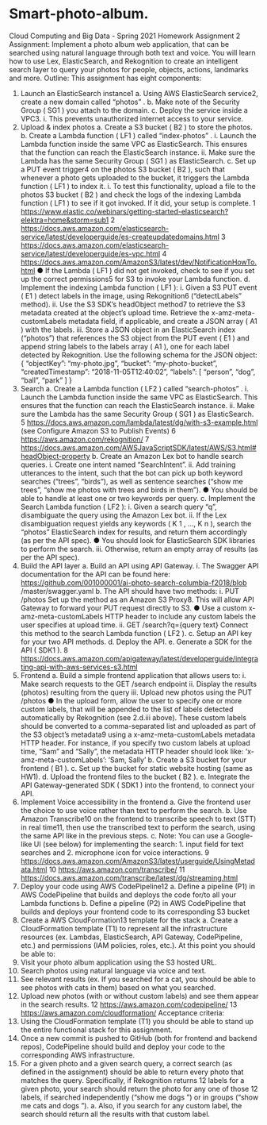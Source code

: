 # Smart-photo-album. 

Cloud Computing and Big Data - Spring 2021
Homework Assignment 2
Assignment:
Implement a photo album web application, that can be searched using natural language
through both text and voice. You will learn how to use Lex, ElasticSearch, and
Rekognition to create an intelligent search layer to query your photos for people,
objects, actions, landmarks and more.
Outline:
This assignment has eight components:
1. Launch an ElasticSearch instance1
a. Using AWS ElasticSearch service2, create a new domain called “photos” .
b. Make note of the Security Group ( SG1 ) you attach to the domain.
c. Deploy the service inside a VPC3.
i. This prevents unauthorized internet access to your service.
2. Upload & index photos
a. Create a S3 bucket ( B2 ) to store the photos.
b. Create a Lambda function ( LF1 ) called “index-photos” .
i. Launch the Lambda function inside the same VPC as
ElasticSearch. This ensures that the function can reach the
ElasticSearch instance.
ii. Make sure the Lambda has the same Security Group ( SG1 ) as
ElasticSearch.
c. Set up a PUT event trigger4 on the photos S3 bucket ( B2 ), such that
whenever a photo gets uploaded to the bucket, it triggers the Lambda
function ( LF1 ) to index it.
i. To test this functionality, upload a file to the photos S3 bucket ( B2 )
and check the logs of the indexing Lambda function ( LF1 ) to see if
it got invoked. If it did, your setup is complete.
1 https://www.elastic.co/webinars/getting-started-elasticsearch?elektra=home&storm=sub1
2 https://docs.aws.amazon.com/elasticsearch-service/latest/developerguide/es-createupdatedomains.html
3 https://docs.aws.amazon.com/elasticsearch-service/latest/developerguide/es-vpc.html
4 https://docs.aws.amazon.com/AmazonS3/latest/dev/NotificationHowTo.html
● If the Lambda ( LF1 ) did not get invoked, check to see if you
set up the correct permissions5 for S3 to invoke your
Lambda function.
d. Implement the indexing Lambda function ( LF1 ):
i. Given a S3 PUT event ( E1 ) detect labels in the image, using
Rekognition6 (“detectLabels” method).
ii. Use the S3 SDK’s headObject method7 to retrieve the S3 metadata
created at the object’s upload time. Retrieve the
x-amz-meta-customLabels metadata field, if applicable, and
create a JSON array ( A1 ) with the labels.
iii. Store a JSON object in an ElasticSearch index (“photos”) that
references the S3 object from the PUT event ( E1 ) and append
string labels to the labels array ( A1 ), one for each label detected by
Rekognition.
Use the following schema for the JSON object:
{
“objectKey”: “my-photo.jpg”,
“bucket”: “my-photo-bucket”,
“createdTimestamp”: “2018-11-05T12:40:02”,
“labels”: [
“person”,
“dog”,
“ball”,
“park”
]
}
3. Search
a. Create a Lambda function ( LF2 ) called “search-photos” .
i. Launch the Lambda function inside the same VPC as
ElasticSearch. This ensures that the function can reach the
ElasticSearch instance.
ii. Make sure the Lambda has the same Security Group ( SG1 ) as
ElasticSearch.
5 https://docs.aws.amazon.com/lambda/latest/dg/with-s3-example.html (see Configure Amazon S3 to
Publish Events)
6 https://aws.amazon.com/rekognition/
7 https://docs.aws.amazon.com/AWSJavaScriptSDK/latest/AWS/S3.html#headObject-property
b. Create an Amazon Lex bot to handle search queries.
i. Create one intent named “SearchIntent”.
ii. Add training utterances to the intent, such that the bot can pick up
both keyword searches (“trees”, “birds”), as well as sentence
searches (“show me trees”, “show me photos with trees and birds
in them”).
● You should be able to handle at least one or two keywords
per query.
c. Implement the Search Lambda function ( LF2 ):
i. Given a search query “q”, disambiguate the query using the
Amazon Lex bot.
ii. If the Lex disambiguation request yields any keywords ( K 1 , …, K n ),
search the “photos” ElasticSearch index for results, and return them
accordingly (as per the API spec).
● You should look for ElasticSearch SDK libraries to perform
the search.
iii. Otherwise, return an empty array of results (as per the API spec).
4. Build the API layer
a. Build an API using API Gateway.
i. The Swagger API documentation for the API can be found here:
https://github.com/001000001/ai-photo-search-columbia-f2018/blob
/master/swagger.yaml
b. The API should have two methods:
i. PUT /photos
Set up the method as an Amazon S3 Proxy8. This will allow API
Gateway to forward your PUT request directly to S3.
● Use a custom x-amz-meta-customLabels HTTP header to
include any custom labels the user specifies at upload time.
ii. GET /search?q={query text}
Connect this method to the search Lambda function ( LF2 ).
c. Setup an API key for your two API methods.
d. Deploy the API.
e. Generate a SDK for the API ( SDK1 ).
8
https://docs.aws.amazon.com/apigateway/latest/developerguide/integrating-api-with-aws-services-s3.html
5. Frontend
a. Build a simple frontend application that allows users to:
i. Make search requests to the GET /search endpoint
ii. Display the results (photos) resulting from the query
iii. Upload new photos using the PUT /photos
● In the upload form, allow the user to specify one or more
custom labels, that will be appended to the list of labels
detected automatically by Rekognition (see 2.d.iii above).
These custom labels should be converted to a
comma-separated list and uploaded as part of the S3
object’s metadata9 using a x-amz-meta-customLabels
metadata HTTP header.
For instance, if you specify two custom labels at upload time,
“Sam” and “Sally”, the metadata HTTP header should look
like: ‘x-amz-meta-customLabels’: ‘Sam, Sally’
b. Create a S3 bucket for your frontend ( B1 ).
c. Set up the bucket for static website hosting (same as HW1).
d. Upload the frontend files to the bucket ( B2 ).
e. Integrate the API Gateway-generated SDK ( SDK1 ) into the frontend, to
connect your API.
6. Implement Voice accessibility in the frontend
a. Give the frontend user the choice to use voice rather than text to perform
the search.
b. Use Amazon Transcribe10 on the frontend to transcribe speech to text
(STT) in real time11, then use the transcribed text to perform the search,
using the same API like in the previous steps.
c. Note: You can use a Google-like UI (see below) for implementing the
search: 1. input field for text searches and 2. microphone icon for voice
interactions.
9 https://docs.aws.amazon.com/AmazonS3/latest/userguide/UsingMetadata.html
10 https://aws.amazon.com/transcribe/
11 https://docs.aws.amazon.com/transcribe/latest/dg/streaming.html
7. Deploy your code using AWS CodePipeline12
a. Define a pipeline (P1) in AWS CodePipeline that builds and deploys the
code for/to all your Lambda functions
b. Define a pipeline (P2) in AWS CodePipeline that builds and deploys your
frontend code to its corresponding S3 bucket
8. Create a AWS CloudFormation13 template for the stack
a. Create a CloudFormation template (T1) to represent all the infrastructure
resources (ex. Lambdas, ElasticSearch, API Gateway, CodePipeline, etc.)
and permissions (IAM policies, roles, etc.).
At this point you should be able to:
1. Visit your photo album application using the S3 hosted URL.
2. Search photos using natural language via voice and text.
3. See relevant results (ex. If you searched for a cat, you should be able to see
photos with cats in them) based on what you searched.
4. Upload new photos (with or without custom labels) and see them appear in the
search results.
12 https://aws.amazon.com/codepipeline/
13 https://aws.amazon.com/cloudformation/
Acceptance criteria:
1. Using the CloudFormation template (T1) you should be able to stand up the
entire functional stack for this assignment.
2. Once a new commit is pushed to GitHub (both for frontend and backend repos),
CodePipeline should build and deploy your code to the corresponding AWS
infrastructure.
3. For a given photo and a given search query, a correct search (as defined in the
assignment) should be able to return every photo that matches the query.
Specifically, if Rekognition returns 12 labels for a given photo, your search
should return the photo for any one of those 12 labels, if searched independently
(“show me dogs ”) or in groups (“show me cats and dogs ”).
a. Also, if you search for any custom label, the search should return all the
results with that custom label.






